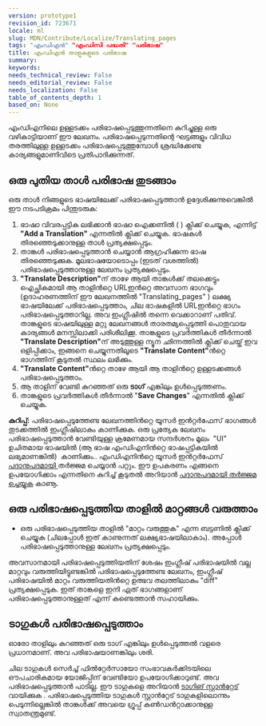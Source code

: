```yaml
---
version: prototype1
revision_id: 723671
locale: ml
slug: MDN/Contribute/Localize/Translating_pages
tags: "എംഡിഎന്‍" "എംഡിസി പദ്ധതി" "പരിഭാഷ"
title: എംഡിഎന്‍ താളുകളുടെ പരിഭാഷ
summary: 
keywords: 
needs_technical_review: False
needs_editorial_review: False
needs_localization: False
table_of_contents_depth: 1
based_on: None
---
```

<p>എംഡിഎനിലെ ഉള്ളടക്കം പരിഭാഷപ്പെടുത്തുന്നതിനെ കുറിച്ചുള്ള ഒരു വഴികാട്ടിയാണ് ഈ ലേഖനം. പരിഭാഷപ്പെടുന്നതിന്റെ ഘട്ടങ്ങളും വിവിധ തരത്തിലുള്ള ഉള്ളടക്കം പരിഭാഷപ്പെടുത്തുമ്പോള്‍ ശ്രദ്ധിക്കേണ്ട കാര്യങ്ങളുമാണിവിടെ പ്രതിപാദിക്കുന്നത്.</p>

<h2 id=".E0.B4.92.E0.B4.B0.E0.B5.81_.E0.B4.AA.E0.B5.81.E0.B4.A4.E0.B4.BF.E0.B4.AF_.E0.B4.A4.E0.B4.BE.E0.B4.B3.E0.B5.8D.E2.80.8D_.E0.B4.AA.E0.B4.B0.E0.B4.BF.E0.B4.AD.E0.B4.BE.E0.B4.B7_.E0.B4.A4.E0.B5.81.E0.B4.9F.E0.B4.99.E0.B5.8D.E0.B4.99.E0.B4.BE.E0.B4.82">ഒരു പുതിയ താള്‍ പരിഭാഷ തുടങ്ങാം</h2>

<p>ഒരു താള്‍ നിങ്ങളുടെ ഭാഷയിലേക്ക് പരിഭാഷപ്പെടുത്താന്‍ ഉദ്ദേശിക്കുന്നുവെങ്കില്‍ ഈ നടപടിക്രമം പിന്തുടരുക:</p>

<ol>
 <li>ഭാഷാ വിവരപ്പട്ടിക ലഭിക്കാന്‍ ഭാഷാ ഐക്കണില്‍ (
  <i class="icon-globe"></i>
  ) ക്ലിക്ക് ചെയ്യുക, എന്നിട്ട് <strong>"Add a Translation"</strong> എന്നതില്‍ ക്ലിക്ക് ചെയ്യുക. ഭാഷകള്‍ തിരഞ്ഞെടുക്കാനുള്ള താള്‍ പ്രത്യക്ഷപ്പെടും.</li>
 <li>താങ്കള്‍ പരിഭാഷപ്പെടുത്താന്‍ ചെയ്യാന്‍ ആഗ്രഹിക്കുന്ന ഭാഷ തിരഞ്ഞെടുക്കുക. മൂലഭാഷയോടൊപ്പം (ഇടത് വശത്തില്‍) പരിഭാഷപ്പെടുത്താനുള്ള ലേഖനം പ്രത്യക്ഷപ്പെടും.</li>
 <li><strong>"Translate Description"</strong>ന്‌ താഴേ ആയി താങ്കള്‍ക്ക് തലക്കെട്ടും&nbsp; ഐച്ഛികമായി ആ താളിന്‍റ്റെ URLഇന്‍റ്റെ അവസാന ഭാഗവും (ഉദാഹരണത്തിന്‌ ഈ ലേഖനത്തില്‍ "Translating_pages" ) ലക്ഷ്യ ഭാഷയിലേക്ക് പരിഭാഷപ്പെടുത്താം, ചില ഭാഷകളില്‍ URLഇന്‍റ്റെ ഭാഗം പരിഭാഷപ്പെടുത്താറില്ല. അവ ഇംഗ്ലീഷില്‍ തന്നെ വെക്കാറാണ് പതിവ്. താങ്കളുടെ ഭാഷയിലുള്ള മറ്റു ലേഖനങ്ങള്‍ താരതമ്യപ്പെടുത്തി പൊതുവായ കാര്യങ്ങള്‍ മനസ്സിലാക്കി പരിശീലിക്കൂ. താങ്കളുടെ പ്രവര്‍ത്തികള്‍ തീര്‍ന്നാല്‍ <strong>"Translate Description"</strong>ന് അടുത്തുള്ള ന്യൂന ഛിന്നത്തില്‍ ക്ലിക്ക് ചെയ്ത് ഇവ ഒളിപ്പിക്കാം, ഇങ്ങനെ ചെയ്യുന്നതിലൂടെ <strong>"Translate Content"</strong>ന്‍റ്റെ ഭാഗത്തിന്‌ കൂടുതല്‍ സ്ഥലം ലഭിക്കും.</li>
 <li><strong>"Translate Content"</strong>ന്‍റ്റെ താഴേ ആയി ആ താളിന്‍റ്റെ ഉള്ളടക്കങ്ങള്‍ പരിഭാഷപ്പെടുത്താം.</li>
 <li>ആ താളിന്‌ വേണ്ടി കുറഞ്ഞത് ഒരു <strong>ടാഗ്</strong> എങ്കിലും ഉള്‍പ്പെടുത്തണം.</li>
 <li>താങ്കളുടെ പ്രവര്‍ത്തികള്‍ തീര്‍ന്നാല്‍ "<strong>Save Changes</strong>" എന്നതില്‍ ക്ലിക്ക് ചെയ്യുക.</li>
</ol>

<div class="note"><strong>കുറിപ്പ്:</strong> പരിഭാഷപ്പെടുത്തേണ്ട ലേഖനത്തിന്‍റ്റെ യൂസര്‍ ഇന്‍റ്റര്‍ഫേസ് ഭാഗങ്ങള്‍ തുടക്കത്തില്‍ ഇംഗ്ലീഷിലാകും കാണിക്കുക. ഒരു പ്രത്യേക ലേഖനം പരിഭാഷപ്പെടുത്താന്‍ വേണ്ടിയുള്ള ക്രമേണമായ സന്ദര്‍ശനം മൂലം&nbsp; "UI"&nbsp; ഉചിതമായ ഭാഷയില്‍ (ആ ഭാഷ എംഡിഎനിന്‍റ്റെ ഭാഷപ്പട്ടികയില്‍ ലഭ്യമാണങ്കില്‍)&nbsp; കാണിക്കും.. എംഡിഎനിന്‍റ്റെ യൂസര്‍ ഇന്‍റ്റര്‍ഫേസ്&nbsp; <a href="https://localize.mozilla.org/projects/mdn/" title="https://localize.mozilla.org/projects/mdn/">പദാനുപദമായി </a> തര്‍ജ്ജമ ചെയ്യാന്‍ പറ്റും. ഈ ഉപകരണം എങ്ങനെ ഉപയോഗിക്കാം എന്നതിനെ കുറിച്ച് കൂടുതല്‍ അറിയാന്‍ <a href="/en-US/docs/Mozilla/Localization/Localizing_with_Verbatim" title="/en-US/docs/Mozilla/Localization/Localizing_with_Verbatim">പദാനുപദമായി തര്‍ജ്ജമ ച്ചെയ്യുക</a> കാണൂ.</div>

<h2 id=".E0.B4.92.E0.B4.B0.E0.B5.81_.E0.B4.AA.E0.B4.B0.E0.B4.BF.E0.B4.AD.E0.B4.BE.E0.B4.B7.E0.B4.AA.E0.B5.8D.E0.B4.AA.E0.B5.86.E0.B4.9F.E0.B5.81.E0.B4.A4.E0.B5.8D.E0.B4.A4.E0.B4.BF.E0.B4.AF_.E0.B4.A4.E0.B4.BE.E0.B4.B3.E0.B4.BF.E0.B4.B2.E0.B5.8D.E2.80.8D_.E0.B4.AE.E0.B4.BE.E0.B4.B1.E0.B5.8D.E0.B4.B1.E0.B4.99.E0.B5.8D.E0.B4.99.E0.B4.B3.E0.B5.8D.E2.80.8D_.E0.B4.B5.E0.B4.B0.E0.B5.81.E0.B4.A4.E0.B5.8D.E0.B4.A4.E0.B4.BE.E0.B4.82">ഒരു പരിഭാഷപ്പെടുത്തിയ താളില്‍ മാറ്റങ്ങള്‍ വരുത്താം</h2>

<ul>
 <li>ഒരു പരിഭാഷപ്പെടുത്തിയ താളില്‍ "മാറ്റം വരുത്തുക" എന്ന ബട്ടണില്‍ ക്ലിക്ക് ചെയ്യുക (ചിലപ്പോള്‍ ഇത് കാണുന്നത് ലക്ഷ്യഭാഷയിലാകാം). അപ്പോള്‍ പരിഭാഷപ്പെടുത്താനുള്ള ലേഖനം പ്രത്യക്ഷപ്പെടും.</li>
</ul>

<p>അവസാനമായി പരിഭാഷപ്പെടുത്തിയതിന്‌ ശേഷം ഇംഗ്ലീഷ് പരിഭാഷയില്‍ വല്ല മാറ്റവും വരുത്തിയിട്ടുണ്ടങ്കില്‍ പരിഭാഷപ്പെടുത്തേണ്ട ലേഖനം, ഇംഗ്ലീഷ് പരിഭാഷയില്‍ മാറ്റം വരുത്തിയതിന്‍റ്റെ ഉത്ഭവ തലത്തിലാകും "diff" പ്രത്യക്ഷപ്പെടുക. ഇത് താങ്കളെ ഇനി ഏത് ഭാഗങ്ങളാണ് പരിഭാഷപ്പെടുത്താനുള്ളത് എന്ന് കണ്ടെത്താന്‍ സഹായിക്കും.</p>

<h2 id=".E0.B4.9F.E0.B4.BE.E0.B4.97.E0.B5.81.E0.B4.95.E0.B4.B3.E0.B5.8D.E2.80.8D_.E0.B4.AA.E0.B4.B0.E0.B4.BF.E0.B4.AD.E0.B4.BE.E0.B4.B7.E0.B4.AA.E0.B5.8D.E0.B4.AA.E0.B5.86.E0.B4.9F.E0.B5.81.E0.B4.A4.E0.B5.8D.E0.B4.A4.E0.B4.BE.E0.B4.82">ടാഗുകള്‍ പരിഭാഷപ്പെടുത്താം</h2>

<p>ഓരോ താളിലും കുറഞ്ഞത് ഒരു ടാഗ് എങ്കിലും ഉള്‍പ്പെടുത്തല്‍ വളരെ പ്രധാനമാണ്‌. അവ പരിഭാഷയാണങ്കിലും ശരി.</p>

<p>ചില ടാഗുകള്‍ സെര്‍ച്ച് ഫില്‍റ്റേര്‍സായോ സംഭാവകര്‍ക്കിടയിലെ ഔപചാരികമായ യോജിപ്പിന്‌ വേണ്ടിയോ ഉപയോഗിക്കാറുണ്ട്. അവ പരിഭാഷപ്പെടുത്താന്‍ പാടില്ല. ഈ ടാഗുകളെ അറിയാന്‍&nbsp;<a href="/en-US/docs/Project:MDN/Contributing/Tagging_standards">ടാഗിങ് സ്റ്റാന്‍റ്റേട് </a>വായിക്കുക . പരിഭാഷപ്പെടുത്തിയ ടാഗുകള്‍ സ്റ്റാന്‍റ്റേട് ടാഗുകളിലൊന്നും പെടുന്നില്ലെങ്കില്‍ താങ്കള്‍ക്ക് അവയെ ഗ്രൂപ്പ് കണ്‍ഡന്‍റ്റാക്കാനുള്ള സ്വാതന്ത്രമുണ്ട്.</p>

